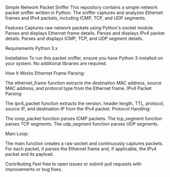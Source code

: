 Simple Network Packet Sniffer
This repository contains a simple network packet sniffer written in Python. The sniffer captures and analyzes Ethernet frames and IPv4 packets, including ICMP, TCP, and UDP segments.

Features
Captures raw network packets using Python's socket module.
Parses and displays Ethernet frame details.
Parses and displays IPv4 packet details.
Parses and displays ICMP, TCP, and UDP segment details.

Requirements
Python 3.x

Installation
To run this packet sniffer, ensure you have Python 3 installed on your system. No additional libraries are required.

How It Works
Ethernet Frame Parsing:

The ethernet_frame function extracts the destination MAC address, source MAC address, and protocol type from the Ethernet frame.
IPv4 Packet Parsing:

The ipv4_packet function extracts the version, header length, TTL, protocol, source IP, and destination IP from the IPv4 packet.
Protocol Handling:

The icmp_packet function parses ICMP packets.
The tcp_segment function parses TCP segments.
The udp_segment function parses UDP segments.

Main Loop:

The main function creates a raw socket and continuously captures packets. For each packet, it parses the Ethernet frame and, if applicable, the IPv4 packet and its payload.

Contributing
Feel free to open issues or submit pull requests with improvements or bug fixes.
